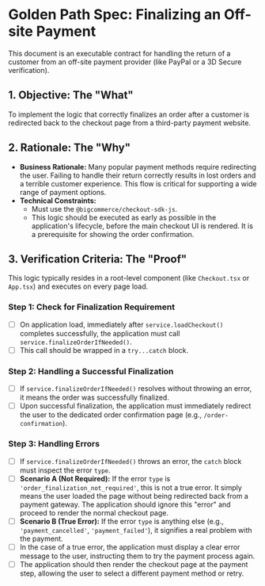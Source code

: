 # Golden Path Spec: Finalizing an Off-site Payment

This document is an executable contract for handling the return of a customer from an off-site payment provider (like PayPal or a 3D Secure verification).

## 1. Objective: The "What"

To implement the logic that correctly finalizes an order after a customer is redirected back to the checkout page from a third-party payment website.

## 2. Rationale: The "Why"

-   **Business Rationale:** Many popular payment methods require redirecting the user. Failing to handle their return correctly results in lost orders and a terrible customer experience. This flow is critical for supporting a wide range of payment options.
-   **Technical Constraints:**
    -   Must use the `@bigcommerce/checkout-sdk-js`.
    -   This logic should be executed as early as possible in the application's lifecycle, before the main checkout UI is rendered. It is a prerequisite for showing the order confirmation.

## 3. Verification Criteria: The "Proof"

This logic typically resides in a root-level component (like `Checkout.tsx` or `App.tsx`) and executes on every page load.

### Step 1: Check for Finalization Requirement
-   [ ] On application load, immediately after `service.loadCheckout()` completes successfully, the application must call `service.finalizeOrderIfNeeded()`.
-   [ ] This call should be wrapped in a `try...catch` block.

### Step 2: Handling a Successful Finalization
-   [ ] If `service.finalizeOrderIfNeeded()` resolves without throwing an error, it means the order was successfully finalized.
-   [ ] Upon successful finalization, the application must immediately redirect the user to the dedicated order confirmation page (e.g., `/order-confirmation`).

### Step 3: Handling Errors
-   [ ] If `service.finalizeOrderIfNeeded()` throws an error, the `catch` block must inspect the error `type`.
-   [ ] **Scenario A (Not Required):** If the error `type` is `'order_finalization_not_required'`, this is not a true error. It simply means the user loaded the page without being redirected back from a payment gateway. The application should ignore this "error" and proceed to render the normal checkout page.
-   [ ] **Scenario B (True Error):** If the error `type` is anything else (e.g., `'payment_cancelled'`, `'payment_failed'`), it signifies a real problem with the payment.
-   [ ] In the case of a true error, the application must display a clear error message to the user, instructing them to try the payment process again.
-   [ ] The application should then render the checkout page at the payment step, allowing the user to select a different payment method or retry.
